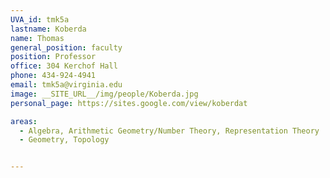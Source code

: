 ```yaml
---
UVA_id: tmk5a
lastname: Koberda
name: Thomas
general_position: faculty
position: Professor
office: 304 Kerchof Hall
phone: 434-924-4941
email: tmk5a@virginia.edu
image: __SITE_URL__/img/people/Koberda.jpg
personal_page: https://sites.google.com/view/koberdat

areas:
  - Algebra, Arithmetic Geometry/Number Theory, Representation Theory
  - Geometry, Topology


---
```

